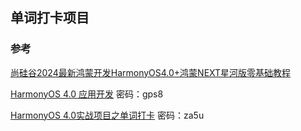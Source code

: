 
## 单词打卡项目


### 参考
[尚硅谷2024最新鸿蒙开发HarmonyOS4.0+鸿蒙NEXT星河版零基础教程](https://www.bilibili.com/video/BV1Ti4y1s79B/?p=72&spm_id_from=333.880.my_history.page.click)

[HarmonyOS 4.0 应用开发](https://www.yuque.com/danny-sroga/gaguqh/qg2n2d5o04iu1gsm?singleDoc#vCJBv  ) 
密码：gps8

[HarmonyOS 4.0实战项目之单词打卡](https://www.yuque.com/danny-sroga/gaguqh/eocenh0ig73g9ymq?singleDoc#O56iD) 
密码：za5u